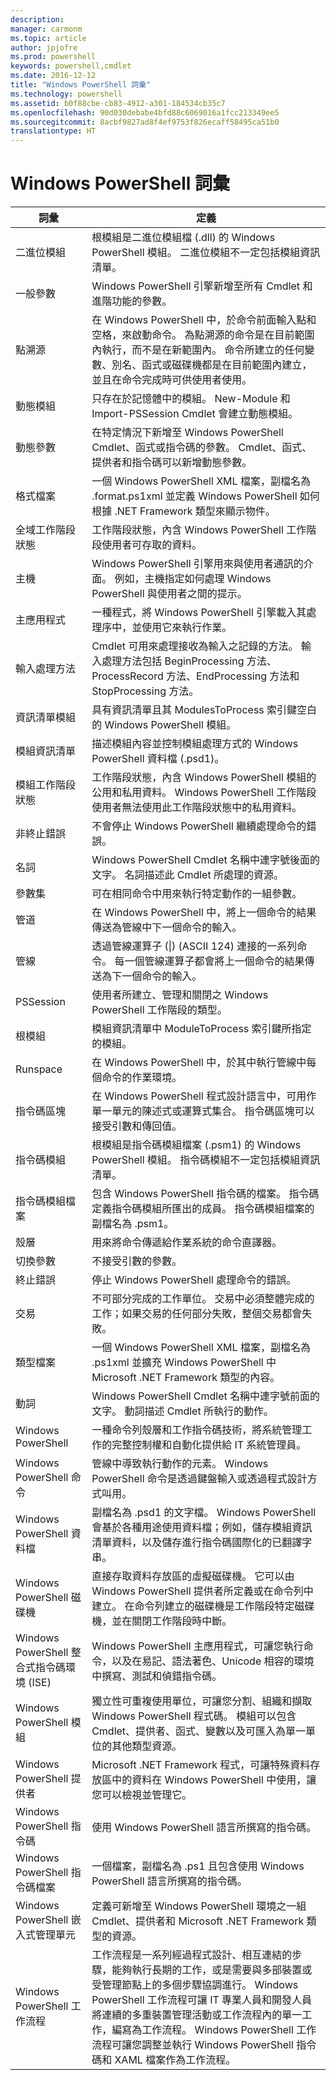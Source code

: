 ```yaml
---
description: 
manager: carmonm
ms.topic: article
author: jpjofre
ms.prod: powershell
keywords: powershell,cmdlet
ms.date: 2016-12-12
title: "Windows PowerShell 詞彙"
ms.technology: powershell
ms.assetid: b0f88cbe-cb83-4912-a301-184534cb35c7
ms.openlocfilehash: 90d030debabe4bfd88c6069016a1fcc213349ee5
ms.sourcegitcommit: 8acbf9827ad8f4ef9753f826ecaff58495ca51b0
translationtype: HT
---
```

# <a name="windows-powershell-glossary"></a>Windows PowerShell 詞彙


|詞彙|定義|
|--------|--------------|
|二進位模組|根模組是二進位模組檔 (.dll) 的 Windows PowerShell 模組。 二進位模組不一定包括模組資訊清單。|
|一般參數|Windows PowerShell 引擎新增至所有 Cmdlet 和進階功能的參數。|
|點溯源|在 Windows PowerShell 中，於命令前面輸入點和空格，來啟動命令。 為點溯源的命令是在目前範圍內執行，而不是在新範圍內。 命令所建立的任何變數、別名、函式或磁碟機都是在目前範圍內建立，並且在命令完成時可供使用者使用。|
|動態模組|只存在於記憶體中的模組。 New-Module 和 Import-PSSession Cmdlet 會建立動態模組。|
|動態參數|在特定情況下新增至 Windows PowerShell Cmdlet、函式或指令碼的參數。 Cmdlet、函式、提供者和指令碼可以新增動態參數。|
|格式檔案|一個 Windows PowerShell XML 檔案，副檔名為 .format.ps1xml 並定義 Windows PowerShell 如何根據 .NET Framework 類型來顯示物件。|
|全域工作階段狀態|工作階段狀態，內含 Windows PowerShell 工作階段使用者可存取的資料。|
|主機|Windows PowerShell 引擎用來與使用者通訊的介面。 例如，主機指定如何處理 Windows PowerShell 與使用者之間的提示。|
|主應用程式|一種程式，將 Windows PowerShell 引擎載入其處理序中，並使用它來執行作業。|
|輸入處理方法|Cmdlet 可用來處理接收為輸入之記錄的方法。 輸入處理方法包括 BeginProcessing 方法、ProcessRecord 方法、EndProcessing 方法和 StopProcessing 方法。|
|資訊清單模組|具有資訊清單且其 ModulesToProcess 索引鍵空白的 Windows PowerShell 模組。|
|模組資訊清單|描述模組內容並控制模組處理方式的 Windows PowerShell 資料檔 (.psd1)。|
|模組工作階段狀態|工作階段狀態，內含 Windows PowerShell 模組的公用和私用資料。 Windows PowerShell 工作階段使用者無法使用此工作階段狀態中的私用資料。|
|非終止錯誤|不會停止 Windows PowerShell 繼續處理命令的錯誤。|
|名詞|Windows PowerShell Cmdlet 名稱中連字號後面的文字。 名詞描述此 Cmdlet 所處理的資源。|
|參數集|可在相同命令中用來執行特定動作的一組參數。|
|管道|在 Windows PowerShell 中，將上一個命令的結果傳送為管線中下一個命令的輸入。|
|管線|透過管線運算子 (&#124;) (ASCII 124) 連接的一系列命令。 每一個管線運算子都會將上一個命令的結果傳送為下一個命令的輸入。|
|PSSession|使用者所建立、管理和關閉之 Windows PowerShell 工作階段的類型。|
|根模組|模組資訊清單中 ModuleToProcess 索引鍵所指定的模組。|
|Runspace|在 Windows PowerShell 中，於其中執行管線中每個命令的作業環境。|
|指令碼區塊|在 Windows PowerShell 程式設計語言中，可用作單一單元的陳述式或運算式集合。 指令碼區塊可以接受引數和傳回值。|
|指令碼模組|根模組是指令碼模組檔案 (.psm1) 的 Windows PowerShell 模組。 指令碼模組不一定包括模組資訊清單。|
|指令碼模組檔案|包含 Windows PowerShell 指令碼的檔案。 指令碼定義指令碼模組所匯出的成員。 指令碼模組檔案的副檔名為 .psm1。|
|殼層|用來將命令傳遞給作業系統的命令直譯器。|
|切換參數|不接受引數的參數。|
|終止錯誤|停止 Windows PowerShell 處理命令的錯誤。|
|交易|不可部分完成的工作單位。 交易中必須整體完成的工作；如果交易的任何部分失敗，整個交易都會失敗。|
|類型檔案|一個 Windows PowerShell XML 檔案，副檔名為 .ps1xml 並擴充 Windows PowerShell 中 Microsoft .NET Framework 類型的內容。|
|動詞|Windows PowerShell Cmdlet 名稱中連字號前面的文字。 動詞描述 Cmdlet 所執行的動作。|
|Windows PowerShell|一種命令列殼層和工作指令碼技術，將系統管理工作的完整控制權和自動化提供給 IT 系統管理員。|
|Windows PowerShell 命令|管線中導致執行動作的元素。 Windows PowerShell 命令是透過鍵盤輸入或透過程式設計方式叫用。|
|Windows PowerShell 資料檔|副檔名為 .psd1 的文字檔。 Windows PowerShell 會基於各種用途使用資料檔；例如，儲存模組資訊清單資料，以及儲存進行指令碼國際化的已翻譯字串。|
|Windows PowerShell 磁碟機|直接存取資料存放區的虛擬磁碟機。 它可以由 Windows PowerShell 提供者所定義或在命令列中建立。 在命令列建立的磁碟機是工作階段特定磁碟機，並在關閉工作階段時中斷。|
|Windows PowerShell 整合式指令碼環境 (ISE)|Windows PowerShell 主應用程式，可讓您執行命令，以及在易記、語法著色、Unicode 相容的環境中撰寫、測試和偵錯指令碼。|
|Windows PowerShell 模組|獨立性可重複使用單位，可讓您分割、組織和擷取 Windows PowerShell 程式碼。 模組可以包含 Cmdlet、提供者、函式、變數以及可匯入為單一單位的其他類型資源。|
|Windows PowerShell 提供者|Microsoft .NET Framework 程式，可讓特殊資料存放區中的資料在 Windows PowerShell 中使用，讓您可以檢視並管理它。|
|Windows PowerShell 指令碼|使用 Windows PowerShell 語言所撰寫的指令碼。|
|Windows PowerShell 指令碼檔案|一個檔案，副檔名為 .ps1 且包含使用 Windows PowerShell 語言所撰寫的指令碼。|
|Windows PowerShell 嵌入式管理單元|定義可新增至 Windows PowerShell 環境之一組 Cmdlet、提供者和 Microsoft .NET Framework 類型的資源。|
|Windows PowerShell 工作流程|工作流程是一系列經過程式設計、相互連結的步驟，能夠執行長期的工作，或是需要與多部裝置或受管理節點上的多個步驟協調進行。 Windows PowerShell 工作流程可讓 IT 專業人員和開發人員將連續的多重裝置管理活動或工作流程內的單一工作，編寫為工作流程。 Windows PowerShell 工作流程可讓您調整並執行 Windows PowerShell 指令碼和 XAML 檔案作為工作流程。|

